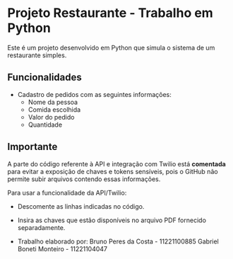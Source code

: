 # Projeto Restaurante - Trabalho em Python

Este é um projeto desenvolvido em Python que simula o sistema de um restaurante simples.  

## Funcionalidades

- Cadastro de pedidos com as seguintes informações:
  - Nome da pessoa
  - Comida escolhida
  - Valor do pedido
  - Quantidade

## Importante

A parte do código referente à API e integração com Twilio está **comentada** para evitar a exposição de chaves e tokens sensíveis, pois o GitHub não permite subir arquivos contendo essas informações.  

Para usar a funcionalidade da API/Twilio:  
- Descomente as linhas indicadas no código.  
- Insira as chaves que estão disponíveis no arquivo PDF fornecido separadamente.

- Trabalho elaborado por: 
Bruno Peres da Costa - 11221100885
Gabriel Boneti Monteiro - 11221104047
